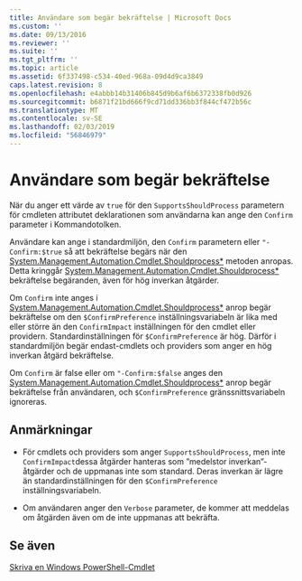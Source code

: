 ```yaml
---
title: Användare som begär bekräftelse | Microsoft Docs
ms.custom: ''
ms.date: 09/13/2016
ms.reviewer: ''
ms.suite: ''
ms.tgt_pltfrm: ''
ms.topic: article
ms.assetid: 6f337498-c534-40ed-968a-09d4d9ca3849
caps.latest.revision: 8
ms.openlocfilehash: e4abbb14b31406b845d9b6af6b6372338fb0d926
ms.sourcegitcommit: b6871f21bd666f9cd71dd336bb3f844cf472b56c
ms.translationtype: MT
ms.contentlocale: sv-SE
ms.lasthandoff: 02/03/2019
ms.locfileid: "56846979"
---
```

# <a name="users-requesting-confirmation"></a>Användare som begär bekräftelse

När du anger ett värde av `true` för den `SupportsShouldProcess` parametern för cmdleten attributet deklarationen som användarna kan ange den `Confirm` parameter i Kommandotolken.

Användare kan ange i standardmiljön, den `Confirm` parametern eller `"-Confirm:$true` så att bekräftelse begärs när den [System.Management.Automation.Cmdlet.Shouldprocess*](/dotnet/api/System.Management.Automation.Cmdlet.ShouldProcess) metoden anropas. Detta kringgår [System.Management.Automation.Cmdlet.Shouldprocess*](/dotnet/api/System.Management.Automation.Cmdlet.ShouldProcess) bekräftelse begäranden, även för hög inverkan åtgärder.

Om `Confirm` inte anges i [System.Management.Automation.Cmdlet.Shouldprocess*](/dotnet/api/System.Management.Automation.Cmdlet.ShouldProcess) anrop begär bekräftelse om den `$ConfirmPreference` inställningsvariabeln är lika med eller större än den `ConfirmImpact` inställningen för den cmdlet eller providern. Standardinställningen för `$ConfirmPreference` är hög. Därför i standardmiljön begär endast-cmdlets och providers som anger en hög inverkan åtgärd bekräftelse.

Om `Confirm` är false eller om `"-Confirm:$false` anges den [System.Management.Automation.Cmdlet.Shouldprocess*](/dotnet/api/System.Management.Automation.Cmdlet.ShouldProcess) anrop begär bekräftelse från användaren, och `$ConfirmPreference` gränssnittsvariabeln ignoreras.

## <a name="remarks"></a>Anmärkningar

- För cmdlets och providers som anger `SupportsShouldProcess`, men inte `ConfirmImpact`dessa åtgärder hanteras som ”medelstor inverkan”-åtgärder och de uppmanas inte som standard. Deras inverkan är lägre än standardinställningen för den `$ConfirmPreference` inställningsvariabeln.

- Om användaren anger den `Verbose` parameter, de kommer att meddelas om åtgärden även om de inte uppmanas att bekräfta.

## <a name="see-also"></a>Se även

[Skriva en Windows PowerShell-Cmdlet](./writing-a-windows-powershell-cmdlet.md)
